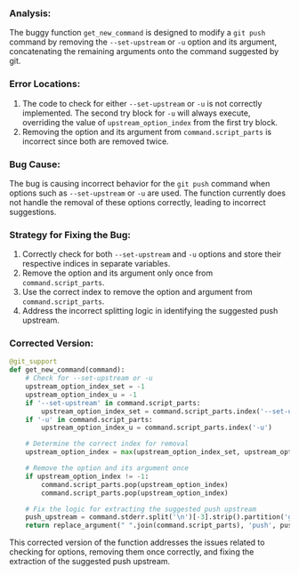 ### Analysis:
The buggy function `get_new_command` is designed to modify a `git push` command by removing the `--set-upstream` or `-u` option and its argument, concatenating the remaining arguments onto the command suggested by git.

### Error Locations:
1. The code to check for either `--set-upstream` or `-u` is not correctly implemented. The second try block for `-u` will always execute, overriding the value of `upstream_option_index` from the first try block.
2. Removing the option and its argument from `command.script_parts` is incorrect since both are removed twice.

### Bug Cause:
The bug is causing incorrect behavior for the `git push` command when options such as `--set-upstream` or `-u` are used. The function currently does not handle the removal of these options correctly, leading to incorrect suggestions.

### Strategy for Fixing the Bug:
1. Correctly check for both `--set-upstream` and `-u` options and store their respective indices in separate variables.
2. Remove the option and its argument only once from `command.script_parts`.
3. Use the correct index to remove the option and argument from `command.script_parts`.
4. Address the incorrect splitting logic in identifying the suggested push upstream.

### Corrected Version:
```python
@git_support
def get_new_command(command):
    # Check for --set-upstream or -u
    upstream_option_index_set = -1
    upstream_option_index_u = -1
    if '--set-upstream' in command.script_parts:
        upstream_option_index_set = command.script_parts.index('--set-upstream')
    if '-u' in command.script_parts:
        upstream_option_index_u = command.script_parts.index('-u')

    # Determine the correct index for removal
    upstream_option_index = max(upstream_option_index_set, upstream_option_index_u)

    # Remove the option and its argument once
    if upstream_option_index != -1:
        command.script_parts.pop(upstream_option_index)
        command.script_parts.pop(upstream_option_index)

    # Fix the logic for extracting the suggested push upstream
    push_upstream = command.stderr.split('\n')[-3].strip().partition('git push ')[2]
    return replace_argument(" ".join(command.script_parts), 'push', push_upstream)
```

This corrected version of the function addresses the issues related to checking for options, removing them once correctly, and fixing the extraction of the suggested push upstream.
